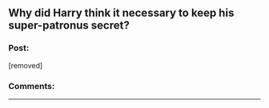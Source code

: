 ## Why did Harry think it necessary to keep his super-patronus secret?

### Post:

[removed]

### Comments:

---

